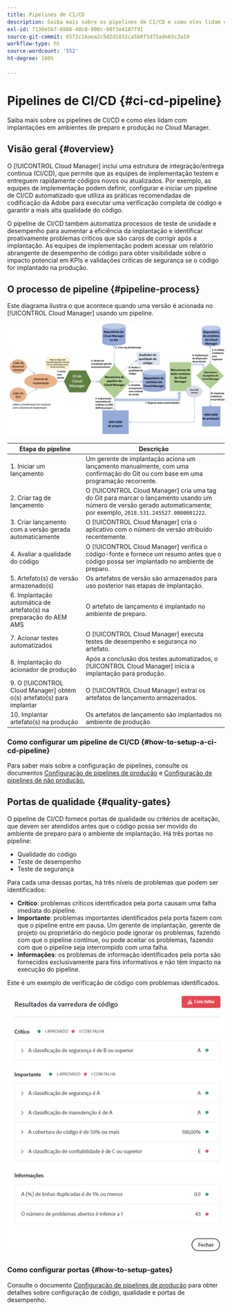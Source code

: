 ```yaml
---
title: Pipelines de CI/CD
description: Saiba mais sobre os pipelines de CI/CD e como eles lidam com implantações em ambientes de preparo e produção no Cloud Manager.
exl-id: 7130e5b7-6986-48c8-900c-90f3e4187f91
source-git-commit: 6572c16aea2c5d2d1032ca5b0f5d75ade65c3a19
workflow-type: ht
source-wordcount: '552'
ht-degree: 100%

---
```



# Pipelines de CI/CD {#ci-cd-pipeline}

Saiba mais sobre os pipelines de CI/CD e como eles lidam com implantações em ambientes de preparo e produção no Cloud Manager.

## Visão geral {#overview}

O [!UICONTROL Cloud Manager] inclui uma estrutura de integração/entrega contínua (CI/CD), que permite que as equipes de implementação testem e entreguem rapidamente códigos novos ou atualizados. Por exemplo, as equipes de implementação podem definir, configurar e iniciar um pipeline de CI/CD automatizado que utiliza as práticas recomendadas de codificação da Adobe para executar uma verificação completa de código e garantir a mais alta qualidade do código.

O pipeline de CI/CD também automatiza processos de teste de unidade e desempenho para aumentar a eficiência da implantação e identificar proativamente problemas críticos que são caros de corrigir após a implantação. As equipes de implementação podem acessar um relatório abrangente de desempenho de código para obter visibilidade sobre o impacto potencial em KPIs e validações críticas de segurança se o código for implantado na produção.

## O processo de pipeline {#pipeline-process}

Este diagrama ilustra o que acontece quando uma versão é acionada no [!UICONTROL Cloud Manager] usando um pipeline.

![O processo de pipeline](/help/assets/screen_shot_2018-05-30at82457pm.png)

| Etapa do pipeline | Descrição |
|---|---|
| 1. Iniciar um lançamento | Um gerente de implantação aciona um lançamento manualmente, com uma confirmação do Git ou com base em uma programação recorrente. |
| 2. Criar tag de lançamento | O [!UICONTROL Cloud Manager] cria uma tag do Git para marcar o lançamento usando um número de versão gerado automaticamente; por exemplo, `2018.531.245527.0000001222`. |
| 3. Criar lançamento com a versão gerada automaticamente | O [!UICONTROL Cloud Manager] cria o aplicativo com o número de versão atribuído recentemente. |
| 4. Avaliar a qualidade do código | O [!UICONTROL Cloud Manager] verifica o código-fonte e fornece um resumo antes que o código possa ser implantado no ambiente de preparo. |
| 5. Artefato(s) de versão armazenado(s) | Os artefatos de versão são armazenados para uso posterior nas etapas de implantação. |
| 6. Implantação automática de artefato(s) na preparação do AEM AMS | O artefato de lançamento é implantado no ambiente de preparo. |
| 7. Acionar testes automatizados | O [!UICONTROL Cloud Manager] executa testes de desempenho e segurança no artefato. |
| 8. Implantação do acionador de produção | Após a conclusão dos testes automatizados, o [!UICONTROL Cloud Manager] inicia a implantação para produção. |
| 9. O [!UICONTROL Cloud Manager] obtém o(s) artefato(s) para implantar | O [!UICONTROL Cloud Manager] extrai os artefatos de lançamento armazenados. |
| 10. Implantar artefato(s) na produção | Os artefatos de lançamento são implantados no ambiente de produção. |

### Como configurar um pipeline de CI/CD {#how-to-setup-a-ci-cd-pipeline}

Para saber mais sobre a configuração de pipelines, consulte os documentos [Configuração de pipelines de produção](/help/using/production-pipelines.md) e [Configuração de pipelines de não produção.](/help/using/non-production-pipelines.md)

## Portas de qualidade {#quality-gates}

O pipeline de CI/CD fornece portas de qualidade ou critérios de aceitação, que devem ser atendidos antes que o código possa ser movido do ambiente de preparo para o ambiente de implantação. Há três portas no pipeline:

* Qualidade do código
* Teste de desempenho
* Teste de segurança

Para cada uma dessas portas, há três níveis de problemas que podem ser identificados:

* **Crítico**: problemas críticos identificados pela porta causam uma falha imediata do pipeline.
* **Importante**: problemas importantes identificados pela porta fazem com que o pipeline entre em pausa. Um gerente de implantação, gerente de projeto ou proprietário do negócio pode ignorar os problemas, fazendo com que o pipeline continue, ou pode aceitar os problemas, fazendo com que o pipeline seja interrompido com uma falha.
* **Informações**: os problemas de informação identificados pela porta são fornecidos exclusivamente para fins informativos e não têm impacto na execução do pipeline.

Este é um exemplo de verificação de código com problemas identificados.

![Exemplo de verificação de código](/help/assets/quality-gate-failed.png)

### Como configurar portas {#how-to-setup-gates}

Consulte o documento [Configuração de pipelines de produção](/help/using/production-pipelines.md) para obter detalhes sobre configuração de código, qualidade e portas de desempenho.
